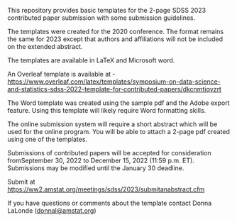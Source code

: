 This repository provides basic templates for the 2-page SDSS 2023 contributed paper submission
with some submission guidelines. 

The templates were created for the 2020 conference. The format remains the same for 2023 except that authors and affiliations will not be included on the extended abstract. 

The templates are available in LaTeX and Microsoft word.

An Overleaf template is available at - https://www.overleaf.com/latex/templates/symposium-on-data-science-and-statistics-sdss-2022-template-for-contributed-papers/dkcnmtjqyzrt

The Word template was created using the sample pdf and the Adobe export feature. Using this template will likely require Word formatting skills.

The online submission system will require a short abstract which will be used for the online program. You will be able to
attach a 2-page pdf created using one of the templates.

Submissions of contributed papers will be accepted for consideration fromSeptember 30, 2022 to December 15, 2022 (11:59 p.m. ET).
Submissions may be modified until the January 30 deadline.

Submit at https://ww2.amstat.org/meetings/sdss/2023/submitanabstract.cfm

If you have questions or comments about the template contact Donna LaLonde (donnal@amstat.org)
